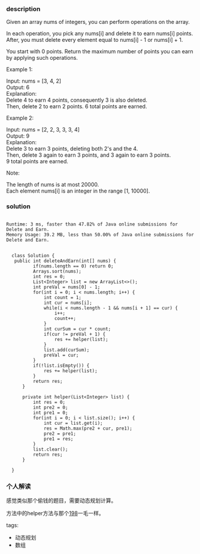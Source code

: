 ### description    
  Given an array nums of integers, you can perform operations on the array.  
    
  In each operation, you pick any nums[i] and delete it to earn nums[i] points. After, you must delete every element equal to nums[i] - 1 or nums[i] + 1.  
    
  You start with 0 points. Return the maximum number of points you can earn by applying such operations.  
    
  Example 1:  
    
  Input: nums = [3, 4, 2]  
  Output: 6  
  Explanation:   
  Delete 4 to earn 4 points, consequently 3 is also deleted.  
  Then, delete 2 to earn 2 points. 6 total points are earned.  
     
    
  Example 2:  
    
  Input: nums = [2, 2, 3, 3, 3, 4]  
  Output: 9  
  Explanation:   
  Delete 3 to earn 3 points, deleting both 2's and the 4.  
  Then, delete 3 again to earn 3 points, and 3 again to earn 3 points.  
  9 total points are earned.  
     
    
  Note:  
    
  The length of nums is at most 20000.  
  Each element nums[i] is an integer in the range [1, 10000].  
     
### solution    
```    
  
Runtime: 3 ms, faster than 47.82% of Java online submissions for Delete and Earn.  
Memory Usage: 39.2 MB, less than 50.00% of Java online submissions for Delete and Earn.  
  
  
  class Solution {  
   public int deleteAndEarn(int[] nums) {  
          if(nums.length == 0) return 0;  
          Arrays.sort(nums);  
          int res = 0;  
          List<Integer> list = new ArrayList<>();  
          int preVal = nums[0] - 1;  
          for(int i = 0; i < nums.length; i++) {  
              int count = 1;  
              int cur = nums[i];  
              while(i < nums.length - 1 && nums[i + 1] == cur) {  
                  i++;  
                  count++;  
              }  
              int curSum = cur * count;  
              if(cur != preVal + 1) {  
                  res += helper(list);  
              }  
              list.add(curSum);  
              preVal = cur;  
          }  
          if(!list.isEmpty()) {  
              res += helper(list);  
          }  
          return res;  
      }  
    
      private int helper(List<Integer> list) {  
          int res = 0;  
          int pre2 = 0;  
          int pre1 = 0;  
          for(int i = 0; i < list.size(); i++) {  
              int cur = list.get(i);  
              res = Math.max(pre2 + cur, pre1);  
              pre2 = pre1;  
              pre1 = res;  
          }  
          list.clear();  
          return res;  
      }  
    
  }  
```    
    
### 个人解读    
  感觉类似那个偷钱的题目，需要动态规划计算。  
    
  方法中的helper方法与那个[198](198_House%20Robber%20(Easy).md)一毛一样。  
    
tags:    
  -  动态规划  
  -  数组  
